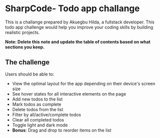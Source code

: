 # SharpCode- Todo app challange

This is a challange prepared by Akuegbu Hilda, a fullstack developer. This todo app challenge would help you improve your coding skills by building realistic projects. 

**Note: Delete this note and update the table of contents based on what sections you keep.**

## The challenge

Users should be able to:

- View the optimal layout for the app depending on their device's screen size
- See hover states for all interactive elements on the page
- Add new todos to the list
- Mark todos as complete
- Delete todos from the list
- Filter by all/active/complete todos
- Clear all completed todos
- Toggle light and dark mode
- **Bonus**: Drag and drop to reorder items on the list

